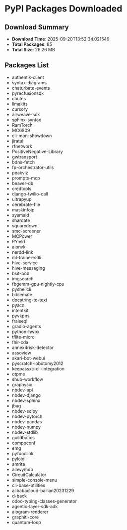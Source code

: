 # PyPI Packages Downloaded

## Download Summary
- **Download Time**: 2025-09-20T13:52:34.021549
- **Total Packages**: 85
- **Total Size**: 26.26 MB

## Packages List
- authentik-client
- syntax-diagrams
- chaturbate-events
- pyrecfusionsdk
- chutes
- llmakits
- cursory
- airweave-sdk
- sphinx-syntax
- RamTorch
- MC6809
- cli-mon-showdown
- jiratui
- rfnetwork
- PositiveNegative-Library
- gwtransport
- bdns-fetch
- fp-orchestrator-utils
- peakviz
- prompts-mcp
- beaver-db
- credtools
- django-twilio-call
- ultrapyup
- cerebrate-file
- maskinfojp
- sysmaid
- shardate
- squaredown
- smc-screener
- MCPower
- PYield
- aionvk
- nerdd-link
- ml-trainer-sdk
- hive-service
- hive-messaging
- bsit-bob
- imgsearch
- fbgemm-gpu-nightly-cpu
- pyshellcli
- biblemate
- docstring-to-text
- pyscn
- intentkit
- pyvkpns
- fraiseql
- gradio-agents
- python-hwpx
- tflite-micro
- fhir-cda
- annex4risk-detector
- assoview
- akari-bot-webui
- pyscratch-lobotomy2012
- keepassxc-cli-integration
- otpme
- shub-workflow
- graphysio
- nbdev-apl
- nbdev-django
- nbdev-sphinx
- jbag
- nbdev-scipy
- nbdev-pytorch
- nbdev-pandas
- nbdev-numpy
- nbdev-stdlib
- guildbotics
- compoconf
- emg
- pyfunclink
- pyloid
- amrita
- alawymdb
- CircuitCalculator
- simple-console-menu
- cli-base-utilities
- alibabacloud-bailian20231229
- d-back
- odoo-typing-classes-generator
- agentic-layer-sdk-adk
- aiogram-renderer
- graphiti-core
- quantum-loop
